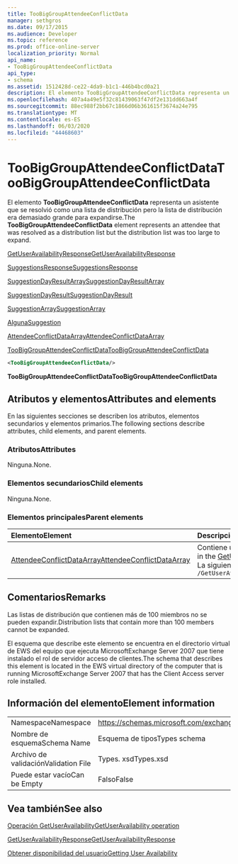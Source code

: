 ```yaml
---
title: TooBigGroupAttendeeConflictData
manager: sethgros
ms.date: 09/17/2015
ms.audience: Developer
ms.topic: reference
ms.prod: office-online-server
localization_priority: Normal
api_name:
- TooBigGroupAttendeeConflictData
api_type:
- schema
ms.assetid: 1512428d-ce22-4da9-b1c1-446b4bcd0a21
description: El elemento TooBigGroupAttendeeConflictData representa un asistente que se resolvió como una lista de distribución pero la lista de distribución era demasiado grande para expandirse.
ms.openlocfilehash: 407a4a49e5f32c81439063f47df2e131dd663a4f
ms.sourcegitcommit: 88ec988f2bb67c1866d06b361615f3674a24e795
ms.translationtype: MT
ms.contentlocale: es-ES
ms.lasthandoff: 06/03/2020
ms.locfileid: "44468603"
---
```

# <a name="toobiggroupattendeeconflictdata"></a><span data-ttu-id="c21cf-103">TooBigGroupAttendeeConflictData</span><span class="sxs-lookup"><span data-stu-id="c21cf-103">TooBigGroupAttendeeConflictData</span></span>

<span data-ttu-id="c21cf-104">El elemento **TooBigGroupAttendeeConflictData** representa un asistente que se resolvió como una lista de distribución pero la lista de distribución era demasiado grande para expandirse.</span><span class="sxs-lookup"><span data-stu-id="c21cf-104">The **TooBigGroupAttendeeConflictData** element represents an attendee that was resolved as a distribution list but the distribution list was too large to expand.</span></span> 
  
[<span data-ttu-id="c21cf-105">GetUserAvailabilityResponse</span><span class="sxs-lookup"><span data-stu-id="c21cf-105">GetUserAvailabilityResponse</span></span>](getuseravailabilityresponse.md)
  
[<span data-ttu-id="c21cf-106">SuggestionsResponse</span><span class="sxs-lookup"><span data-stu-id="c21cf-106">SuggestionsResponse</span></span>](suggestionsresponse.md)
  
[<span data-ttu-id="c21cf-107">SuggestionDayResultArray</span><span class="sxs-lookup"><span data-stu-id="c21cf-107">SuggestionDayResultArray</span></span>](suggestiondayresultarray.md)
  
[<span data-ttu-id="c21cf-108">SuggestionDayResult</span><span class="sxs-lookup"><span data-stu-id="c21cf-108">SuggestionDayResult</span></span>](suggestiondayresult.md)
  
[<span data-ttu-id="c21cf-109">SuggestionArray</span><span class="sxs-lookup"><span data-stu-id="c21cf-109">SuggestionArray</span></span>](suggestionarray.md)
  
[<span data-ttu-id="c21cf-110">Alguna</span><span class="sxs-lookup"><span data-stu-id="c21cf-110">Suggestion</span></span>](suggestion.md)
  
[<span data-ttu-id="c21cf-111">AttendeeConflictDataArray</span><span class="sxs-lookup"><span data-stu-id="c21cf-111">AttendeeConflictDataArray</span></span>](attendeeconflictdataarray.md)
  
[<span data-ttu-id="c21cf-112">TooBigGroupAttendeeConflictData</span><span class="sxs-lookup"><span data-stu-id="c21cf-112">TooBigGroupAttendeeConflictData</span></span>](toobiggroupattendeeconflictdata.md)
  
```xml
<TooBigGroupAttendeeConflictData/>
```

 <span data-ttu-id="c21cf-113">**TooBigGroupAttendeeConflictData**</span><span class="sxs-lookup"><span data-stu-id="c21cf-113">**TooBigGroupAttendeeConflictData**</span></span>
## <a name="attributes-and-elements"></a><span data-ttu-id="c21cf-114">Atributos y elementos</span><span class="sxs-lookup"><span data-stu-id="c21cf-114">Attributes and elements</span></span>

<span data-ttu-id="c21cf-115">En las siguientes secciones se describen los atributos, elementos secundarios y elementos primarios.</span><span class="sxs-lookup"><span data-stu-id="c21cf-115">The following sections describe attributes, child elements, and parent elements.</span></span>
  
### <a name="attributes"></a><span data-ttu-id="c21cf-116">Atributos</span><span class="sxs-lookup"><span data-stu-id="c21cf-116">Attributes</span></span>

<span data-ttu-id="c21cf-117">Ninguna.</span><span class="sxs-lookup"><span data-stu-id="c21cf-117">None.</span></span>
  
### <a name="child-elements"></a><span data-ttu-id="c21cf-118">Elementos secundarios</span><span class="sxs-lookup"><span data-stu-id="c21cf-118">Child elements</span></span>

<span data-ttu-id="c21cf-119">Ninguna.</span><span class="sxs-lookup"><span data-stu-id="c21cf-119">None.</span></span>
  
### <a name="parent-elements"></a><span data-ttu-id="c21cf-120">Elementos principales</span><span class="sxs-lookup"><span data-stu-id="c21cf-120">Parent elements</span></span>

|<span data-ttu-id="c21cf-121">**Elemento**</span><span class="sxs-lookup"><span data-stu-id="c21cf-121">**Element**</span></span>|<span data-ttu-id="c21cf-122">**Descripción**</span><span class="sxs-lookup"><span data-stu-id="c21cf-122">**Description**</span></span>|
|:-----|:-----|
|[<span data-ttu-id="c21cf-123">AttendeeConflictDataArray</span><span class="sxs-lookup"><span data-stu-id="c21cf-123">AttendeeConflictDataArray</span></span>](attendeeconflictdataarray.md) <br/> |<span data-ttu-id="c21cf-124">Contiene una matriz de datos conflictivos para los asistentes identificados en el [GetUserAvailabilityRequest](getuseravailabilityrequest.md).</span><span class="sxs-lookup"><span data-stu-id="c21cf-124">Contains an array of conflict data for attendees identified in the [GetUserAvailabilityRequest](getuseravailabilityrequest.md).</span></span>  <br/> <span data-ttu-id="c21cf-125">La siguiente es la expresión XPath a este elemento:</span><span class="sxs-lookup"><span data-stu-id="c21cf-125">The following is the XPath expression to this element:</span></span>  <br/>  `/GetUserAvailabilityResponse/SuggestionsResponse/SuggestionDayResultArray/SuggestionDayResult[i]/SuggestionArray/Suggestion[i]/AttendeeConflictDataArray` <br/> |
   
## <a name="remarks"></a><span data-ttu-id="c21cf-126">Comentarios</span><span class="sxs-lookup"><span data-stu-id="c21cf-126">Remarks</span></span>

<span data-ttu-id="c21cf-127">Las listas de distribución que contienen más de 100 miembros no se pueden expandir.</span><span class="sxs-lookup"><span data-stu-id="c21cf-127">Distribution lists that contain more than 100 members cannot be expanded.</span></span>
  
<span data-ttu-id="c21cf-128">El esquema que describe este elemento se encuentra en el directorio virtual de EWS del equipo que ejecuta MicrosoftExchange Server 2007 que tiene instalado el rol de servidor acceso de clientes.</span><span class="sxs-lookup"><span data-stu-id="c21cf-128">The schema that describes this element is located in the EWS virtual directory of the computer that is running MicrosoftExchange Server 2007 that has the Client Access server role installed.</span></span>
  
## <a name="element-information"></a><span data-ttu-id="c21cf-129">Información del elemento</span><span class="sxs-lookup"><span data-stu-id="c21cf-129">Element information</span></span>

|||
|:-----|:-----|
|<span data-ttu-id="c21cf-130">Namespace</span><span class="sxs-lookup"><span data-stu-id="c21cf-130">Namespace</span></span>  <br/> |https://schemas.microsoft.com/exchange/services/2006/types  <br/> |
|<span data-ttu-id="c21cf-131">Nombre de esquema</span><span class="sxs-lookup"><span data-stu-id="c21cf-131">Schema Name</span></span>  <br/> |<span data-ttu-id="c21cf-132">Esquema de tipos</span><span class="sxs-lookup"><span data-stu-id="c21cf-132">Types schema</span></span>  <br/> |
|<span data-ttu-id="c21cf-133">Archivo de validación</span><span class="sxs-lookup"><span data-stu-id="c21cf-133">Validation File</span></span>  <br/> |<span data-ttu-id="c21cf-134">Types. xsd</span><span class="sxs-lookup"><span data-stu-id="c21cf-134">Types.xsd</span></span>  <br/> |
|<span data-ttu-id="c21cf-135">Puede estar vacío</span><span class="sxs-lookup"><span data-stu-id="c21cf-135">Can be Empty</span></span>  <br/> |<span data-ttu-id="c21cf-136">Falso</span><span class="sxs-lookup"><span data-stu-id="c21cf-136">False</span></span>  <br/> |
   
## <a name="see-also"></a><span data-ttu-id="c21cf-137">Vea también</span><span class="sxs-lookup"><span data-stu-id="c21cf-137">See also</span></span>



[<span data-ttu-id="c21cf-138">Operación GetUserAvailability</span><span class="sxs-lookup"><span data-stu-id="c21cf-138">GetUserAvailability operation</span></span>](getuseravailability-operation.md)
  
[<span data-ttu-id="c21cf-139">GetUserAvailabilityResponse</span><span class="sxs-lookup"><span data-stu-id="c21cf-139">GetUserAvailabilityResponse</span></span>](getuseravailabilityresponse.md)


[<span data-ttu-id="c21cf-140">Obtener disponibilidad del usuario</span><span class="sxs-lookup"><span data-stu-id="c21cf-140">Getting User Availability</span></span>](https://msdn.microsoft.com/library/d4133fcb-9b0f-4e6b-aadf-a389da83516a%28Office.15%29.aspx)

